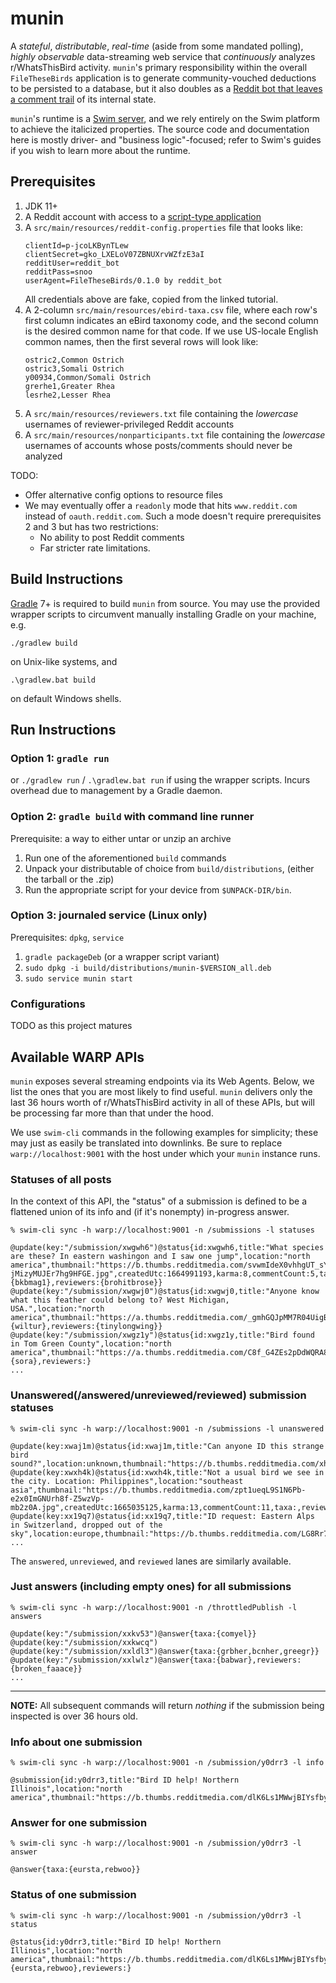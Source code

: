 # munin

A _stateful_, _distributable_, _real-time_ (aside from some mandated polling),
_highly observable_ data-streaming web service that _continuously_ analyzes
r/WhatsThisBird activity. `munin`'s primary responsibility within the overall
`FileTheseBirds` application is to generate community-vouched deductions to be
persisted to a database, but it also doubles as a [Reddit bot that leaves a
comment trail](https://reddit.com/user/FileTheseBirdsBot/comments) of its
internal state.

`munin`'s runtime is a [Swim server](https://github.com/swimos/swim), and we
rely entirely on the Swim platform to achieve the italicized properties. The
source code and documentation here is mostly driver- and "business
logic"-focused; refer to Swim's guides if you wish to learn more about the
runtime.

## Prerequisites

1. JDK 11+
2. A Reddit account with access to a
[script-type application](https://github.com/reddit-archive/reddit/wiki/OAuth2-Quick-Start-Example#first-steps)
3. A `src/main/resources/reddit-config.properties` file that looks like:
    ```text
    clientId=p-jcoLKBynTLew
    clientSecret=gko_LXELoV07ZBNUXrvWZfzE3aI
    redditUser=reddit_bot
    redditPass=snoo
    userAgent=FileTheseBirds/0.1.0 by reddit_bot
    ```
    All credentials above are fake, copied from the linked tutorial. 
4. A 2-column `src/main/resources/ebird-taxa.csv` file, where each row's first
column indicates an eBird taxonomy code, and the second column is the desired
common name for that code. If we use US-locale English common names, then the
first several rows will look like:
    ```
    ostric2,Common Ostrich
    ostric3,Somali Ostrich
    y00934,Common/Somali Ostrich
    grerhe1,Greater Rhea
    lesrhe2,Lesser Rhea
    ```
5. A `src/main/resources/reviewers.txt` file containing the _lowercase_
usernames of reviewer-privileged Reddit accounts
6. A `src/main/resources/nonparticipants.txt` file containing the _lowercase_
usernames of accounts whose posts/comments should never be analyzed

TODO:
- Offer alternative config options to resource files
- We may eventually offer a `readonly` mode that hits `www.reddit.com` instead of
`oauth.reddit.com`. Such a mode doesn't require prerequisites 2 and 3 but has
two restrictions:
    - No ability to post Reddit comments
    - Far stricter rate limitations.

## Build Instructions

[Gradle](https://gradle.org/) 7+ is required to build `munin` from source. You
may  use the provided wrapper scripts to circumvent manually installing Gradle
on your machine, e.g.
```text
./gradlew build
```
on Unix-like systems, and
```text
.\gradlew.bat build
```
on default Windows shells.

## Run Instructions

### Option 1: `gradle run`

or `./gradlew run` / `.\gradlew.bat run` if using the wrapper scripts. Incurs
overhead due to management by a Gradle daemon.

### Option 2: `gradle build` with command line runner

Prerequisite: a way to either untar or unzip an archive

1. Run one of the aforementioned `build` commands
2. Unpack your distributable of choice from `build/distributions`, (either the
tarball or the .zip)
3. Run the appropriate script for your device from `$UNPACK-DIR/bin`.

### Option 3: journaled service (Linux only)

Prerequisites: `dpkg`, `service`

1. `gradle packageDeb` (or a wrapper script variant)
2. `sudo dpkg -i build/distributions/munin-$VERSION_all.deb`
3. `sudo service munin start`

### Configurations

TODO as this project matures

## Available WARP APIs

`munin` exposes several streaming endpoints via its Web Agents. Below, we list
the ones that you are most likely to find useful. `munin` delivers only the last
36 hours worth of r/WhatsThisBird activity in all of these APIs, but will be
processing far more than that under the hood.

We use `swim-cli` commands in the following examples for simplicity; these may
just as easily be translated into downlinks. Be sure to replace
`warp://localhost:9001` with the host under which your `munin` instance runs.

### Statuses of all posts

In the context of this API, the "status" of a submission is defined to be a
flattened union of its info and (if it's nonempty) in-progress answer.

```
% swim-cli sync -h warp://localhost:9001 -n /submissions -l statuses

@update(key:"/submission/xwgwh6")@status{id:xwgwh6,title:"What species are these? In eastern washingon and I saw one jump",location:"north america",thumbnail:"https://b.thumbs.redditmedia.com/svwmIdeX0vhhgUT_sYSXc1SJ-jMizyMUJEr7hg9HFGE.jpg",createdUtc:1664991193,karma:8,commentCount:5,taxa:{bkbmag1},reviewers:{brohitbrose}}
@update(key:"/submission/xwgwj0")@status{id:xwgwj0,title:"Anyone know what this feather could belong to? West Michigan, USA.",location:"north america",thumbnail:"https://a.thumbs.redditmedia.com/_gmhGQJpMM7R04UigBVFsVkXY7h7fh0dPhT_CtnvHo8.jpg",createdUtc:1664991196,karma:14,commentCount:5,taxa:{wiltur},reviewers:{tinylongwing}}
@update(key:"/submission/xwgz1y")@status{id:xwgz1y,title:"Bird found in Tom Green County",location:"north america",thumbnail:"https://a.thumbs.redditmedia.com/C8f_G4ZEs2pDdWQRA8MmKOjnTb24kYRUi5M6E2vJ2w8.jpg",createdUtc:1664991356,karma:8,commentCount:3,taxa:{sora},reviewers:}
...
```

### Unanswered(/answered/unreviewed/reviewed) submission statuses

```
% swim-cli sync -h warp://localhost:9001 -n /submissions -l unanswered

@update(key:xwaj1m)@status{id:xwaj1m,title:"Can anyone ID this strange bird sound?",location:unknown,thumbnail:"https://b.thumbs.redditmedia.com/xhMyBWKfdQzhWKITLRHHYlLF_wQAqHkFGPBtHwSVvjo.jpg",createdUtc:1664976070,karma:7,commentCount:3,taxa:,reviewers:}
@update(key:xwxh4k)@status{id:xwxh4k,title:"Not a usual bird we see in the city. Location: Philippines",location:"southeast asia",thumbnail:"https://b.thumbs.redditmedia.com/zpt1ueqL9S1N6Pb-e2x0ImGNUrh8f-Z5wzVp-mb2z0A.jpg",createdUtc:1665035125,karma:13,commentCount:11,taxa:,reviewers:}
@update(key:xx19q7)@status{id:xx19q7,title:"ID request: Eastern Alps in Switzerland, dropped out of the sky",location:europe,thumbnail:"https://b.thumbs.redditmedia.com/LG8Rr7xkdLEiFg5FwGTNtU2hV2OQ5IRbZcH6_IlKlcw.jpg",createdUtc:1665049854,karma:15,commentCount:0,taxa:,reviewers:}
...
```

The `answered`, `unreviewed`, and `reviewed` lanes are similarly available.

### Just answers (including empty ones) for all submissions

```
% swim-cli sync -h warp://localhost:9001 -n /throttledPublish -l answers 

@update(key:"/submission/xxkv53")@answer{taxa:{comyel}}
@update(key:"/submission/xxkwcq")
@update(key:"/submission/xxldl3")@answer{taxa:{grbher,bcnher,greegr}}
@update(key:"/submission/xxlwlz")@answer{taxa:{babwar},reviewers:{broken_faaace}}
...
```

---

**NOTE:** All subsequent commands will return _nothing_ if the submission being inspected
is over 36 hours old.

### Info about one submission

```
% swim-cli sync -h warp://localhost:9001 -n /submission/y0drr3 -l info

@submission{id:y0drr3,title:"Bird ID help! Northern Illinois",location:"north america",thumbnail:"https://b.thumbs.redditmedia.com/dlK6Ls1MWwjBIYsfby4T4vXbw7cVj0oXAbJW9EkO2Ac.jpg",createdUtc:1665405563,karma:32,commentCount:8}
```

### Answer for one submission

```
% swim-cli sync -h warp://localhost:9001 -n /submission/y0drr3 -l answer

@answer{taxa:{eursta,rebwoo}}
```

### Status of one submission

```
% swim-cli sync -h warp://localhost:9001 -n /submission/y0drr3 -l status

@status{id:y0drr3,title:"Bird ID help! Northern Illinois",location:"north america",thumbnail:"https://b.thumbs.redditmedia.com/dlK6Ls1MWwjBIYsfby4T4vXbw7cVj0oXAbJW9EkO2Ac.jpg",createdUtc:1665405563,karma:31,commentCount:8,taxa:{eursta,rebwoo},reviewers:}
```
